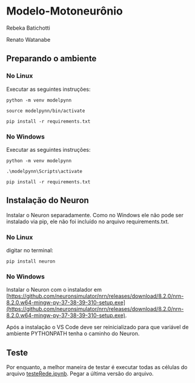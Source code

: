 # Modelo-Motoneurônio

Rebeka Batichotti

Renato Watanabe

## Preparando o ambiente

### No Linux

Executar as seguintes instruções:

`python -m venv modelpynn`

`source modelpynn/bin/activate`

`pip install -r requirements.txt`

### No Windows

Executar as seguintes instruções:

`python -m venv modelpynn`

`.\modelpynn\Scripts\activate`

`pip install -r requirements.txt`


## Instalação do Neuron

Instalar o Neuron separadamente. Como no Windows ele não pode ser instalado via pip, ele não foi incluído no arquivo requirements.txt. 

### No Linux

digitar no terminal:

`pip install neuron`

### No Windows

Instalar o Neuron com o instalador em [https://github.com/neuronsimulator/nrn/releases/download/8.2.0/nrn-8.2.0.w64-mingw-py-37-38-39-310-setup.exe](https://github.com/neuronsimulator/nrn/releases/download/8.2.0/nrn-8.2.0.w64-mingw-py-37-38-39-310-setup.exe).

Após a instalação o VS Code deve ser reinicializado para que variável de ambiente PYTHONPATH tenha o caminho do Neuron.

## Teste

Por enquanto, a melhor maneira de testar é executar todas as células do arquivo [testeRede.ipynb](testeRede.ipynb). Pegar a última versão do arquivo.


